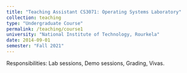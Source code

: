 ```yaml
---
title: "Teaching Assistant CS3071: Operating Systems Laboratory"
collection: teaching
type: "Undergraduate Course"
permalink: /teaching/course1
university: "National Institute of Technology, Rourkela"
date: 2014-09-01
semester: "Fall 2021"
---
```


Responsibilities: Lab sessions, Demo sessions, Grading, Vivas.
